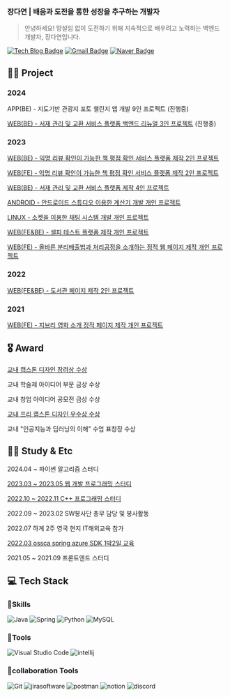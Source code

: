 ### 장다연 | 배움과 도전을 통한 성장을 추구하는 개발자
> 안녕하세요! 망설임 없이 도전하기 위해 지속적으로 배우려고 노력하는 백엔드 개발자, 장다연입니다.


[![Tech Blog Badge](http://img.shields.io/badge/-Tech%20blog-black?style=flat-square&logo=tistory&link=https://jjangda-y.tistory.com/)](https://jjangda-y.tistory.com/)
[![Gmail Badge](https://img.shields.io/badge/Gmail-d14836?style=flat-square&logo=Gmail&logoColor=white&link=mailto:010865502234a@gmail.com)](mailto:01086502234a@gmail.com)
[![Naver Badge](https://img.shields.io/badge/Naver-03C75A?style=flat-square&logo=Naver&logoColor=white&link=mailto:hyejmh@naver.com)](mailto:hyejmh@naver.com)

## 👩‍💻 Project

### 2024

APP(BE) - 지도기반 관광지 포토 챌린지 앱 개발 9인 프로젝트 (진행중)

[WEB(BE) - 서재 관리 및 교환 서비스 플랫폼 백엔드 리뉴얼 3인 프로젝트](https://github.com/project-fourtato/Backend_v4) (진행중)

### 2023

[WEB(BE) - 익명 리뷰 확인이 가능한 책 평점 확인 서비스 플랫폼 제작 2인 프로젝트](https://github.com/jangdayeon/cloud-computing-backend)

[WEB(FE) - 익명 리뷰 확인이 가능한 책 평점 확인 서비스 플랫폼 제작 2인 프로젝트](https://github.com/jangdayeon/cloud-computing-front)

[WEB(BE) - 서재 관리 및 교환 서비스 플랫폼 제작 4인 프로젝트](https://github.com/project-fourtato/Backend_v3)

[ANDROID - 안드로이드 스튜디오 이용한 계산기 개발 개인 프로젝트](https://github.com/jangdayeon/kotlin_calculatorApp)

[LINUX - 소켓을 이용한 채팅 시스템 개발 개인 프로젝트](https://github.com/jangdayeon/ChattingProgram_ver2)

[WEB(FE&BE) - 셀피 테스트 플랫폼 제작 개인 프로젝트](https://github.com/jangdayeon/memoryhelper)

[WEB(FE) - 올바른 분리배출법과 처리공정을 소개하는 정적 웹 페이지 제작 개인 프로젝트](https://github.com/jangdayeon/datsuolbae)

### 2022

[WEB(FE&BE) - 도서관 페이지 제작 2인 프로젝트](https://github.com/jangdayeon/library-webpage)

### 2021

[WEB(FE) - 지브리 영화 소개 정적 페이지 제작 개인 프로젝트](https://github.com/jangdayeon/Ghibli_homepage)

## 🎖️ Award

[교내 캡스톤 디자인 장려상 수상](https://github.com/project-fourtato/Backend_v3)

교내 학술제 아이디어 부문 금상 수상

교내 창업 아이디어 공모전 금상 수상

[교내 프리 캡스톤 디자인 우수상 수상](https://github.com/jangdayeon/library-webpage)

교내 "인공지능과 딥러닝의 이해" 수업 표창장 수상

## 🏃‍♀️ Study & Etc

2024.04 ~ 파이썬 알고리즘 스터디 

[2023.03 ~ 2023.05 웹 개발 프로그래밍 스터디](https://hallym-webby.tistory.com/)

[2022.10 ~ 2022.11 C++ 프로그래밍 스터디](https://abcplus22.github.io/) 

2022.09 ~ 2023.02 SW봉사단 총무 담당 및 봉사활동

2022.07 하계 2주 영국 현지 IT해외교육 참가

[2022.03 ossca spring azure SDK 1박2일 교육](https://github.com/jangdayeon/azure-sdk-korean)

2021.05 ~ 2021.09 프론트엔드 스터디

## 💻 Tech Stack

### 💪Skills
![Java](https://img.shields.io/badge/Java-007396.svg?&style=for-the-badge&logo=Java&logoColor=white)
![Spring](https://img.shields.io/badge/Spring-6DB33F.svg?&style=for-the-badge&logo=Spring&logoColor=white)
![Python](https://img.shields.io/badge/Python-3776AB.svg?&style=for-the-badge&logo=Python&logoColor=white)
![MySQL](https://img.shields.io/badge/MySQL-4479A1.svg?&style=for-the-badge&logo=MySQL&logoColor=white)

### 🔧Tools
![Visual Studio Code](https://img.shields.io/badge/Visual%20Studio%20Code-007ACC.svg?&style=for-the-badge&logo=Visual%20Studio%20Code&logoColor=white)
![intellij](https://img.shields.io/badge/intellij%20idea-000000.svg?&style=for-the-badge&logo=intellijidea&logoColor=white)

### 🤝collaboration Tools
![Git](https://img.shields.io/badge/Git-F05032.svg?&style=for-the-badge&logo=Git&logoColor=white)
![jirasoftware](https://img.shields.io/badge/jirasoftware-0052CC.svg?&style=for-the-badge&logo=jirasoftware&logoColor=white)
![postman](https://img.shields.io/badge/postman-FF6C37.svg?&style=for-the-badge&logo=postman&logoColor=white)
![notion](https://img.shields.io/badge/notion-000000.svg?&style=for-the-badge&logo=notion&logoColor=white)
![discord](https://img.shields.io/badge/discord-5865F2.svg?&style=for-the-badge&logo=discord&logoColor=white)
